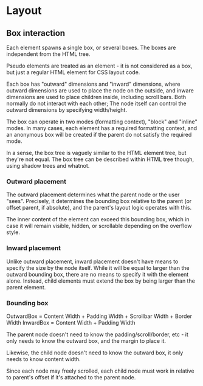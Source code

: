 # Layout

## Box interaction

Each element spawns a single box, or several boxes. The boxes are independent
from the HTML tree.

Pseudo elements are treated as an element - it is not considered as a box, but
just a regular HTML element for CSS layout code.

Each box has "outward" dimensions and "inward" dimensions, where outward
dimensions are used to place the node on the outside, and inware dimensions are
used to place children inside, including scroll bars. Both normally do not
interact with each other; The node itself can control the outward dimensions
by specifying width/height.

The box can operate in two modes (formatting context), "block" and "inline"
modes. In many cases, each element has a required formatting context, and
an anonymous box will be created if the parent do not satisfy the required mode.

In a sense, the box tree is vaguely similar to the HTML element tree, but
they're not equal. The box tree can be described within HTML tree though, using
shadow trees and whatnot.

### Outward placement

The outward placement determines what the parent node or the user "sees".
Precisely, it determines the bounding box relative to the parent (or offset
parent, if absolute), and the parent's layout logic operates with this.

The inner content of the element can exceed this bounding box, which in case
it will remain visible, hidden, or scrollable depending on the overflow style.

### Inward placement

Unlike outward placement, inward placement doesn't have means to specify the
size by the node itself. While it will be equal to larger than the outward
bounding box, there are no means to specify it with the element alone. Instead,
child elements must extend the box by being larger than the parent element.

### Bounding box

OutwardBox = Content Width + Padding Width + Scrollbar Width + Border Width
InwardBox = Content Width + Padding Width

The parent node doesn't need to know the padding/scroll/border, etc - it only
needs to know the outward box, and the margin to place it.

Likewise, the child node doesn't need to know the outward box, it only needs to
know content width.

Since each node may freely scrolled, each child node must work in relative to
parent's offset if it's attached to the parent node.
